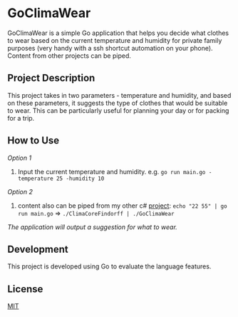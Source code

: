 # GoClimaWear

GoClimaWear is a simple Go application that helps you decide what clothes to wear based on the current temperature and humidity for private family purposes (very handy with a ssh shortcut automation on your phone). Content from other projects can be piped.

## Project Description

This project takes in two parameters - temperature and humidity, and based on these parameters, it suggests the type of clothes that would be suitable to wear. This can be particularly useful for planning your day or for packing for a trip.

## How to Use
*Option 1*
1. Input the current temperature and humidity. e.g. `go run main.go -temperature 25 -humidity 10`

*Option 2*
1. content also can be piped from my other c# [project](https://github.com/phpanhey/ClimaCoreFindorff): `echo "22 55" | go run main.go` => `./ClimaCoreFindorff | ./GoClimaWear`

*The application will output a suggestion for what to wear.*


## Development

This project is developed using Go to evaluate the language features. 

## License

[MIT](https://choosealicense.com/licenses/mit/)
